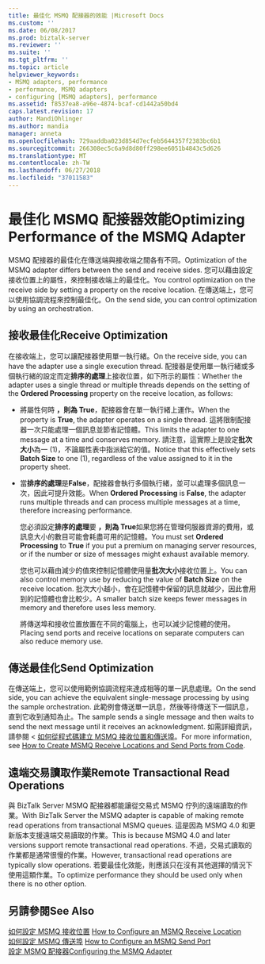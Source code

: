 ```yaml
---
title: 最佳化 MSMQ 配接器的效能 |Microsoft Docs
ms.custom: ''
ms.date: 06/08/2017
ms.prod: biztalk-server
ms.reviewer: ''
ms.suite: ''
ms.tgt_pltfrm: ''
ms.topic: article
helpviewer_keywords:
- MSMQ adapters, performance
- performance, MSMQ adapters
- configuring [MSMQ adapters], performance
ms.assetid: f8537ea8-a96e-4874-bcaf-cd1442a50bd4
caps.latest.revision: 17
author: MandiOhlinger
ms.author: mandia
manager: anneta
ms.openlocfilehash: 729aaddba023d854d7ecfeb5644357f2383bc6b1
ms.sourcegitcommit: 266308ec5c6a9d8d80ff298ee6051b4843c5d626
ms.translationtype: MT
ms.contentlocale: zh-TW
ms.lasthandoff: 06/27/2018
ms.locfileid: "37011583"
---
```

# <a name="optimizing-performance-of-the-msmq-adapter"></a><span data-ttu-id="6260d-102">最佳化 MSMQ 配接器效能</span><span class="sxs-lookup"><span data-stu-id="6260d-102">Optimizing Performance of the MSMQ Adapter</span></span>
<span data-ttu-id="6260d-103">MSMQ 配接器的最佳化在傳送端與接收端之間各有不同。</span><span class="sxs-lookup"><span data-stu-id="6260d-103">Optimization of the MSMQ adapter differs between the send and receive sides.</span></span> <span data-ttu-id="6260d-104">您可以藉由設定接收位置上的屬性，來控制接收端上的最佳化。</span><span class="sxs-lookup"><span data-stu-id="6260d-104">You control optimization on the receive side by setting a property on the receive location.</span></span> <span data-ttu-id="6260d-105">在傳送端上，您可以使用協調流程來控制最佳化。</span><span class="sxs-lookup"><span data-stu-id="6260d-105">On the send side, you can control optimization by using an orchestration.</span></span>  
  
## <a name="receive-optimization"></a><span data-ttu-id="6260d-106">接收最佳化</span><span class="sxs-lookup"><span data-stu-id="6260d-106">Receive Optimization</span></span>  
 <span data-ttu-id="6260d-107">在接收端上，您可以讓配接器使用單一執行緒。</span><span class="sxs-lookup"><span data-stu-id="6260d-107">On the receive side, you can have the adapter use a single execution thread.</span></span> <span data-ttu-id="6260d-108">配接器是使用單一執行緒或多個執行緒的設定而定**排序的處理**上接收位置，如下所示的屬性：</span><span class="sxs-lookup"><span data-stu-id="6260d-108">Whether the adapter uses a single thread or multiple threads depends on the setting of the **Ordered Processing** property on the receive location, as follows:</span></span>  
  
- <span data-ttu-id="6260d-109">將屬性何時 **，則為 True**，配接器會在單一執行緒上運作。</span><span class="sxs-lookup"><span data-stu-id="6260d-109">When the property is **True**, the adapter operates on a single thread.</span></span> <span data-ttu-id="6260d-110">這將限制配接器一次只能處理一個訊息並節省記憶體。</span><span class="sxs-lookup"><span data-stu-id="6260d-110">This limits the adapter to one message at a time and conserves memory.</span></span> <span data-ttu-id="6260d-111">請注意，這實際上是設定**批次大小**為一 (1)，不論屬性表中指派給它的值。</span><span class="sxs-lookup"><span data-stu-id="6260d-111">Notice that this effectively sets **Batch Size** to one (1), regardless of the value assigned to it in the property sheet.</span></span>  
  
- <span data-ttu-id="6260d-112">當**排序的處理**是**False**，配接器會執行多個執行緒，並可以處理多個訊息一次，因此可提升效能。</span><span class="sxs-lookup"><span data-stu-id="6260d-112">When **Ordered Processing** is **False**, the adapter runs multiple threads and can process multiple messages at a time, therefore increasing performance.</span></span>  
  
  <span data-ttu-id="6260d-113">您必須設定**排序的處理**要 **，則為 True**如果您將在管理伺服器資源的費用，或訊息大小的數目可能會耗盡可用的記憶體。</span><span class="sxs-lookup"><span data-stu-id="6260d-113">You must set **Ordered Processing** to **True** if you put a premium on managing server resources, or if the number or size of messages might exhaust available memory.</span></span>  
  
  <span data-ttu-id="6260d-114">您也可以藉由減少的值來控制記憶體使用量**批次大小**接收位置上。</span><span class="sxs-lookup"><span data-stu-id="6260d-114">You can also control memory use by reducing the value of **Batch Size** on the receive location.</span></span> <span data-ttu-id="6260d-115">批次大小越小，會在記憶體中保留的訊息就越少，因此會用到的記憶體也會比較少。</span><span class="sxs-lookup"><span data-stu-id="6260d-115">A smaller batch size keeps fewer messages in memory and therefore uses less memory.</span></span>  
  
  <span data-ttu-id="6260d-116">將傳送埠和接收位置放置在不同的電腦上，也可以減少記憶體的使用。</span><span class="sxs-lookup"><span data-stu-id="6260d-116">Placing send ports and receive locations on separate computers can also reduce memory use.</span></span>  
  
## <a name="send-optimization"></a><span data-ttu-id="6260d-117">傳送最佳化</span><span class="sxs-lookup"><span data-stu-id="6260d-117">Send Optimization</span></span>  
 <span data-ttu-id="6260d-118">在傳送端上，您可以使用範例協調流程來達成相等的單一訊息處理。</span><span class="sxs-lookup"><span data-stu-id="6260d-118">On the send side, you can achieve the equivalent single-message processing by using the sample orchestration.</span></span> <span data-ttu-id="6260d-119">此範例會傳送單一訊息，然後等待傳送下一個訊息，直到它收到通知為止。</span><span class="sxs-lookup"><span data-stu-id="6260d-119">The sample sends a single message and then waits to send the next message until it receives an acknowledgment.</span></span> <span data-ttu-id="6260d-120">如需詳細資訊，請參閱 <<c0> [ 如何從程式碼建立 MSMQ 接收位置和傳送埠](../core/how-to-create-msmq-receive-locations-and-send-ports-from-code.md)。</span><span class="sxs-lookup"><span data-stu-id="6260d-120">For more information, see [How to Create MSMQ Receive Locations and Send Ports from Code](../core/how-to-create-msmq-receive-locations-and-send-ports-from-code.md).</span></span>  
  
## <a name="remote-transactional-read-operations"></a><span data-ttu-id="6260d-121">遠端交易讀取作業</span><span class="sxs-lookup"><span data-stu-id="6260d-121">Remote Transactional Read Operations</span></span>  
 <span data-ttu-id="6260d-122">與 BizTalk Server MSMQ 配接器都能讓從交易式 MSMQ 佇列的遠端讀取的作業。</span><span class="sxs-lookup"><span data-stu-id="6260d-122">With BizTalk Server the MSMQ adapter is capable of making remote read operations from transactional MSMQ queues.</span></span>  <span data-ttu-id="6260d-123">這是因為 MSMQ 4.0 和更新版本支援遠端交易讀取的作業。</span><span class="sxs-lookup"><span data-stu-id="6260d-123">This is because MSMQ 4.0 and later versions support remote transactional read operations.</span></span>  <span data-ttu-id="6260d-124">不過，交易式讀取的作業都是通常很慢的作業。</span><span class="sxs-lookup"><span data-stu-id="6260d-124">However, transactional read operations are typically slow operations.</span></span> <span data-ttu-id="6260d-125">若要最佳化效能，則應該只在沒有其他選擇的情況下使用這類作業。</span><span class="sxs-lookup"><span data-stu-id="6260d-125">To optimize performance they should be used only when there is no other option.</span></span>  
  
## <a name="see-also"></a><span data-ttu-id="6260d-126">另請參閱</span><span class="sxs-lookup"><span data-stu-id="6260d-126">See Also</span></span>  
 <span data-ttu-id="6260d-127">[如何設定 MSMQ 接收位置](../core/how-to-configure-an-msmq-receive-location.md) </span><span class="sxs-lookup"><span data-stu-id="6260d-127">[How to Configure an MSMQ Receive Location](../core/how-to-configure-an-msmq-receive-location.md) </span></span>  
 <span data-ttu-id="6260d-128">[如何設定 MSMQ 傳送埠](../core/how-to-configure-an-msmq-send-port.md) </span><span class="sxs-lookup"><span data-stu-id="6260d-128">[How to Configure an MSMQ Send Port](../core/how-to-configure-an-msmq-send-port.md) </span></span>  
 [<span data-ttu-id="6260d-129">設定 MSMQ 配接器</span><span class="sxs-lookup"><span data-stu-id="6260d-129">Configuring the MSMQ Adapter</span></span>](../core/configuring-the-msmq-adapter.md)